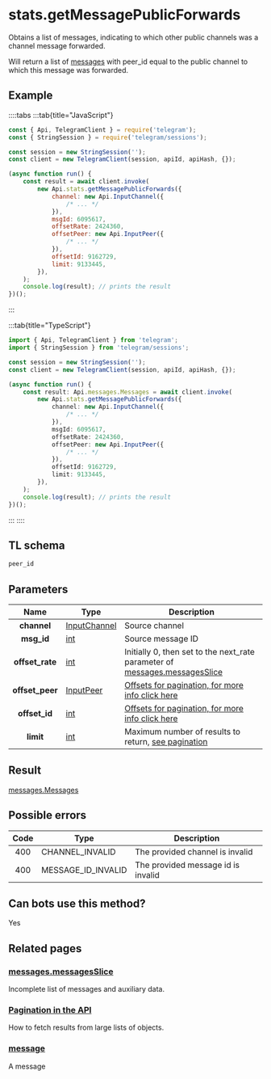 # stats.getMessagePublicForwards

Obtains a list of messages, indicating to which other public channels was a channel message forwarded.

Will return a list of [messages](https://core.telegram.org/constructor/message) with peer_id equal to the public channel to which this message was forwarded.

## Example

::::tabs
:::tab{title="JavaScript"}

```js
const { Api, TelegramClient } = require('telegram');
const { StringSession } = require('telegram/sessions');

const session = new StringSession('');
const client = new TelegramClient(session, apiId, apiHash, {});

(async function run() {
    const result = await client.invoke(
        new Api.stats.getMessagePublicForwards({
            channel: new Api.InputChannel({
                /* ... */
            }),
            msgId: 6095617,
            offsetRate: 2424360,
            offsetPeer: new Api.InputPeer({
                /* ... */
            }),
            offsetId: 9162729,
            limit: 9133445,
        }),
    );
    console.log(result); // prints the result
})();
```

:::

:::tab{title="TypeScript"}

```ts
import { Api, TelegramClient } from 'telegram';
import { StringSession } from 'telegram/sessions';

const session = new StringSession('');
const client = new TelegramClient(session, apiId, apiHash, {});

(async function run() {
    const result: Api.messages.Messages = await client.invoke(
        new Api.stats.getMessagePublicForwards({
            channel: new Api.InputChannel({
                /* ... */
            }),
            msgId: 6095617,
            offsetRate: 2424360,
            offsetPeer: new Api.InputPeer({
                /* ... */
            }),
            offsetId: 9162729,
            limit: 9133445,
        }),
    );
    console.log(result); // prints the result
})();
```

:::
::::

## TL schema

```txt
peer_id
```

## Parameters

|      Name       | Type                                                        | Description                                                                                                                                |
| :-------------: | ----------------------------------------------------------- | ------------------------------------------------------------------------------------------------------------------------------------------ |
|   **channel**   | [InputChannel](https://core.telegram.org/type/InputChannel) | Source channel                                                                                                                             |
|   **msg_id**    | [int](https://core.telegram.org/type/int)                   | Source message ID                                                                                                                          |
| **offset_rate** | [int](https://core.telegram.org/type/int)                   | Initially 0, then set to the next_rate parameter of [messages.messagesSlice](https://core.telegram.org/constructor/messages.messagesSlice) |
| **offset_peer** | [InputPeer](https://core.telegram.org/type/InputPeer)       | [Offsets for pagination, for more info click here](https://core.telegram.org/api/offsets)                                                  |
|  **offset_id**  | [int](https://core.telegram.org/type/int)                   | [Offsets for pagination, for more info click here](https://core.telegram.org/api/offsets)                                                  |
|    **limit**    | [int](https://core.telegram.org/type/int)                   | Maximum number of results to return, [see pagination](https://core.telegram.org/api/offsets)                                               |

## Result

[messages.Messages](https://core.telegram.org/type/messages.Messages)

## Possible errors

| Code | Type               | Description                        |
| :--: | ------------------ | ---------------------------------- |
| 400  | CHANNEL_INVALID    | The provided channel is invalid    |
| 400  | MESSAGE_ID_INVALID | The provided message id is invalid |

## Can bots use this method?

Yes

## Related pages

### [messages.messagesSlice](https://core.telegram.org/constructor/messages.messagesSlice)

Incomplete list of messages and auxiliary data.

### [Pagination in the API](https://core.telegram.org/api/offsets)

How to fetch results from large lists of objects.

### [message](https://core.telegram.org/constructor/message)

A message

